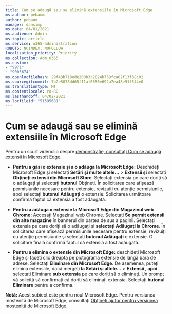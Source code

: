 ```yaml
---
title: Cum se adaugă sau se elimină extensiile în Microsoft Edge
ms.author: pebaum
author: pebaum
manager: dansimp
ms.date: 04/01/2021
ms.audience: Admin
ms.topic: article
ms.service: o365-administration
ROBOTS: NOINDEX, NOFOLLOW
localization_priority: Priority
ms.collection: Adm_O365
ms.custom:
- "9971"
- "9005674"
ms.openlocfilehash: 29f43b718ede200b3c2024b759fca02f13f38c02
ms.sourcegitcommit: 7b2e5078dd65f11af6650e692a7ea48e91f544e0
ms.translationtype: MT
ms.contentlocale: ro-RO
ms.lasthandoff: 04/02/2021
ms.locfileid: "51595681"
---
```

# <a name="how-to-add-or-remove-extensions-in-microsoft-edge"></a>Cum se adaugă sau se elimină extensiile în Microsoft Edge

Pentru un scurt videoclip despre [demonstrație, consultați Cum se adaugă extensii în Microsoft Edge.](https://support.microsoft.com/help/4027935/windows-10-add-or-remove-browser-extensions)

- **Pentru a găsi o extensie și a o adăuga la Microsoft Edge:** Deschideți Microsoft Edge și selectați **Setări și multe altele...**  >  **Extensii și** selectați **Obțineți extensii din Microsoft Store**. Selectați extensia pe care doriți să o adăugați și selectați **butonul** Obțineți. În solicitarea care afișează permisiunile necesare pentru extensie, revizuiți cu atenție permisiunile, apoi selectați **butonul Adăugați** o extensie. Solicitarea următoare confirmă faptul că extensia a fost adăugată.

- **Pentru a adăuga o extensie la Microsoft Edge din Magazinul web Chrome:** Accesați Magazinul web Chrome. Selectați **Se permit extensii din alte magazine** în bannerul din partea de sus a paginii. Selectați extensia pe care doriți să o adăugați și **selectați Adăugați la Chrome**. În solicitarea care afișează permisiunile necesare pentru extensie, revizuiți cu atenție permisiunile și selectați **butonul Adăugați** o extensie. O solicitare finală confirmă faptul că extensia a fost adăugată.

- **Pentru a elimina o extensie din Microsoft Edge:** deschideți Microsoft Edge și faceți clic dreapta pe pictograma extensie de lângă bara de adrese. Selectați **Eliminare din Microsoft Edge**. De asemenea, puteți elimina extensiile, dacă mergeți **la Setări și altele...**  >  **Extensii , apoi** selectați Eliminare **sub extensia** pe care doriți să o eliminați. Un prompt vă solicită să confirmați că doriți să eliminați extensia. Selectați **butonul Eliminare** pentru a confirma.

**Notă:** Acest subiect este pentru noul Microsoft Edge. Pentru versiunea moștenită de Microsoft Edge, consultați [Obțineți ajutor pentru versiunea moștenită de Microsoft Edge.](https://support.microsoft.com/hub/4522743/microsoft-edge-help)
